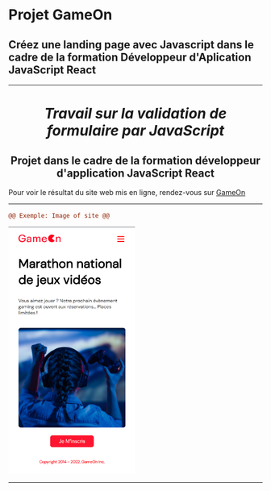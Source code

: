# Projet GameOn 

## Créez une landing page avec Javascript dans le cadre de la formation Développeur d'Aplication JavaScript React

-------------------------------------------------------------

***<h1 align="center">Travail sur la validation de formulaire par JavaScript</h1>***

<h2 align="center">Projet dans le cadre de la formation développeur d'application JavaScript React</h2> 

Pour voir le résultat du site web mis en ligne, rendez-vous sur [GameOn](https://palacioscaroline.github.io/projet4/index.html)


***********************************************************************************************************************************************************************

```diff	
@@ Exemple: Image of site @@
```

![site GameOn](./imgprojet4.png "site GameOn")


***********************************************************************************************************************************************************************


